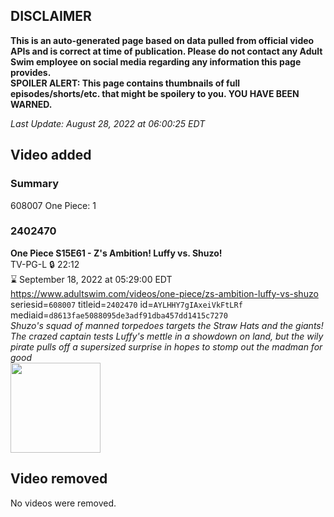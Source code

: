## DISCLAIMER
**This is an auto-generated page based on data pulled from official video APIs and is correct at time of publication. Please do not contact any Adult Swim employee on social media regarding any information this page provides.**  
**SPOILER ALERT: This page contains thumbnails of full episodes/shorts/etc. that might be spoilery to you. YOU HAVE BEEN WARNED.**  

_Last Update: August 28, 2022 at 06:00:25 EDT_
## Video added
### Summary
608007 One Piece: 1  
### 2402470
**One Piece S15E61 - Z's Ambition! Luffy vs. Shuzo!**  
TV-PG-L 🔒 22:12  
⌛ September 18, 2022 at 05:29:00 EDT  
https://www.adultswim.com/videos/one-piece/zs-ambition-luffy-vs-shuzo  
seriesid=`608007` titleid=`2402470` id=`AYLHHY7gIAxeiVkFtLRf` mediaid=`d8613fae5088095de3adf91dba457dd1415c7270`  
_Shuzo's squad of manned torpedoes targets the Straw Hats and the giants! The crazed captain tests Luffy's mettle in a showdown on land, but the wily pirate pulls off a supersized surprise in hopes to stomp out the madman for good_  
<a href="https://media.cdn.adultswim.com/uploads/20220822/thumbnails/2_228221552462-OnePiece_578_ZsAmbitionLuffyVsShuzo.png"><img src="https://media.cdn.adultswim.com/uploads/20220822/thumbnails/2_228221552462-OnePiece_578_ZsAmbitionLuffyVsShuzo.png" height="144px" /></a>
## Video removed
No videos were removed.  
